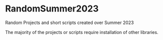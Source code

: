 # RandomSummer2023
Random Projects and short scripts created over Summer 2023

The majority of the projects or scripts require installation of other libraries.
